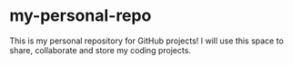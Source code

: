 # my-personal-repo
This is my personal repository for GitHub projects!
I will use this space to share, collaborate and store my coding projects.
